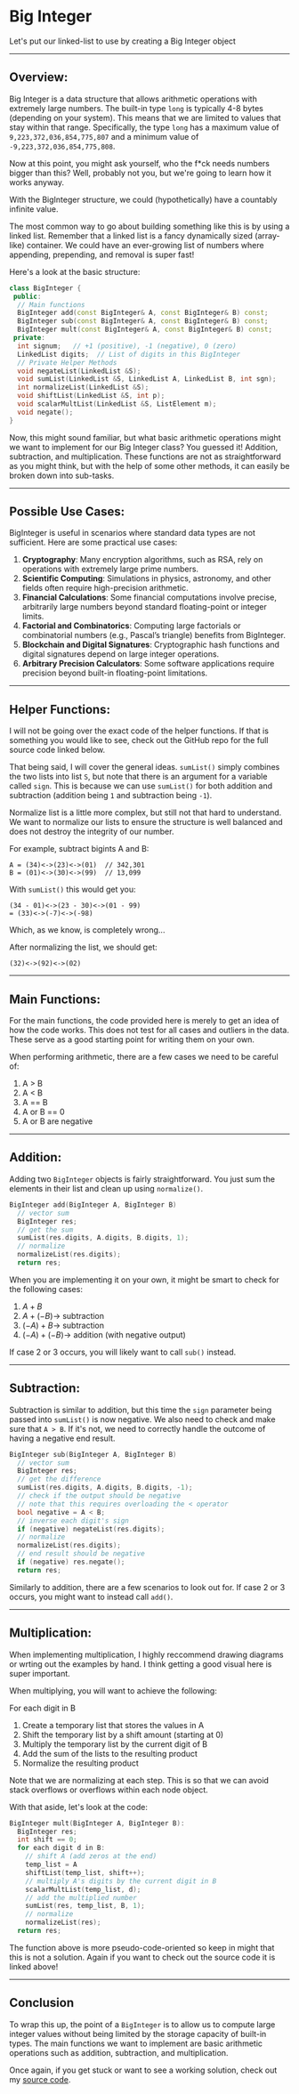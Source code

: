 # Big Integer
Let's put our linked-list to use by creating a Big Integer object

---
## Overview:

Big Integer is a data structure that allows arithmetic operations with extremely large numbers. The built-in type `long` is typically 4-8 bytes (depending on your system). This means that we are limited to values that stay within that range. Specifically, the type `long` has a maximum value of `9,223,372,036,854,775,807` and a minimum value of `-9,223,372,036,854,775,808`.

Now at this point, you might ask yourself, who the f*ck needs numbers bigger than this? Well, probably not you, but we're going to learn how it works anyway.

With the BigInteger structure, we could (hypothetically) have a countably infinite value.

The most common way to go about building something like this is by using a linked list. Remember that a linked list is a fancy dynamically sized (array-like) container. We could have an ever-growing list of numbers where appending, prepending, and removal is super fast!

Here's a look at the basic structure:
```cpp
class BigInteger {
 public:
  // Main functions
  BigInteger add(const BigInteger& A, const BigInteger& B) const;
  BigInteger sub(const BigInteger& A, const BigInteger& B) const;
  BigInteger mult(const BigInteger& A, const BigInteger& B) const;
 private:
  int signum;   // +1 (positive), -1 (negative), 0 (zero)
  LinkedList digits;  // List of digits in this BigInteger
  // Private Helper Methods
  void negateList(LinkedList &S);
  void sumList(LinkedList &S, LinkedList A, LinkedList B, int sgn);
  int normalizeList(LinkedList &S);
  void shiftList(LinkedList &S, int p);
  void scalarMultList(LinkedList &S, ListElement m);
  void negate();
}
```

Now, this might sound familiar, but what basic arithmetic operations might we want to implement for our Big Integer class? You guessed it! Addition, subtraction, and multiplication. These functions are not as straightforward as you might think, but with the help of some other methods, it can easily be broken down into sub-tasks.

---

## Possible Use Cases:
BigInteger is useful in scenarios where standard data types are not sufficient. Here are some practical use cases:
1. **Cryptography**: Many encryption algorithms, such as RSA, rely on operations with extremely large prime numbers.
2. **Scientific Computing**: Simulations in physics, astronomy, and other fields often require high-precision arithmetic.
3. **Financial Calculations**: Some financial computations involve precise, arbitrarily large numbers beyond standard floating-point or integer limits.
4. **Factorial and Combinatorics**: Computing large factorials or combinatorial numbers (e.g., Pascal’s triangle) benefits from BigInteger.
5. **Blockchain and Digital Signatures**: Cryptographic hash functions and digital signatures depend on large integer operations.
6. **Arbitrary Precision Calculators**: Some software applications require precision beyond built-in floating-point limitations.

---

## Helper Functions:
I will not be going over the exact code of the helper functions. If that is something you would like to see, check out the GitHub repo for the full source code linked below.

That being said, I will cover the general ideas. `sumList()` simply combines the two lists into list `S`, but note that there is an argument for a variable called `sign`. This is because we can use `sumList()` for both addition and subtraction (addition being `1` and subtraction being `-1`).

Normalize list is a little more complex, but still not that hard to understand. We want to normalize our lists to ensure the structure is well balanced and does not destroy the integrity of our number.

For example, subtract bigints A and B:
```
A = (34)<->(23)<->(01)  // 342,301
B = (01)<->(30)<->(99)  // 13,099
```

With `sumList()` this would get you:
```
(34 - 01)<->(23 - 30)<->(01 - 99)
= (33)<->(-7)<->(-98)
```

Which, as we know, is completely wrong...

After normalizing the list, we should get:
```
(32)<->(92)<->(02)
```

---

## Main Functions:
For the main functions, the code provided here is merely to get an idea of how the code works. This does not test for all cases and outliers in the data. These serve as a good starting point for writing them on your own.

When performing arithmetic, there are a few cases we need to be careful of:
1. A > B
2. A < B
3. A == B
4. A or B == 0
5. A or B are negative

---

## Addition:
Adding two `BigInteger` objects is fairly straightforward. You just sum the elements in their list and clean up using `normalize()`.

```cpp
BigInteger add(BigInteger A, BigInteger B)
  // vector sum
  BigInteger res;
  // get the sum
  sumList(res.digits, A.digits, B.digits, 1);
  // normalize
  normalizeList(res.digits);
  return res;
```

When you are implementing it on your own, it might be smart to check for the following cases:
1. $A + B$
2. $A + (-B) \rightarrow$ subtraction
3. $(-A) + B \rightarrow$ subtraction
4. $(-A) + (-B) \rightarrow$ addition (with negative output)

If case 2 or 3 occurs, you will likely want to call `sub()` instead.

---

## Subtraction:
Subtraction is similar to addition, but this time the `sign` parameter being passed into `sumList()` is now negative. We also need to check and make sure that `A > B`. If it's not, we need to correctly handle the outcome of having a negative end result.

```cpp
BigInteger sub(BigInteger A, BigInteger B)
  // vector sum
  BigInteger res;
  // get the difference
  sumList(res.digits, A.digits, B.digits, -1);
  // check if the output should be negative
  // note that this requires overloading the < operator
  bool negative = A < B;
  // inverse each digit's sign
  if (negative) negateList(res.digits);
  // normalize
  normalizeList(res.digits);
  // end result should be negative
  if (negative) res.negate();
  return res;
```

Similarly to addition, there are a few scenarios to look out for. If case 2 or 3 occurs, you might want to instead call `add()`.

---

## Multiplication:
When implementing multiplication, I highly reccommend drawing diagrams or wrting out the examples by hand. I think getting a good visual here is super important.

When multiplying, you will want to achieve the following:

For each digit in B
1. Create a temporary list that stores the values in A
2. Shift the temporary list by a shift amount (starting at 0)
3. Multiply the temporary list by the current digit of B
4. Add the sum of the lists to the resulting product
5. Normalize the resulting product

Note that we are normalizing at each step. This is so that we can avoid stack overflows or overflows within each node object.

With that aside, let's look at the code:
```cpp
BigInteger mult(BigInteger A, BigInteger B):
  BigInteger res;
  int shift == 0;
  for each digit d in B:
    // shift A (add zeros at the end)
    temp_list = A
    shiftList(temp_list, shift++);
    // multiply A's digits by the current digit in B
    scalarMultList(temp_list, d);
    // add the multiplied number
    sumList(res, temp_list, B, 1);
    // normalize
    normalizeList(res);
  return res;
```

The function above is more pseudo-code-oriented so keep in might that this is not a solution. Again if you want to check out the source code it is linked above!

---

## Conclusion

To wrap this up, the point of a `BigInteger` is to allow us to compute large integer values without being limited by the storage capacity of built-in types. The main functions we want to implement are basic arithmetic operations such as addition, subtraction, and multiplication.

Once again, if you get stuck or want to see a working solution, check out my [source code](https://github.com/ethanokamura/dsa/tree/main/linked-list/cpp/bigint).

